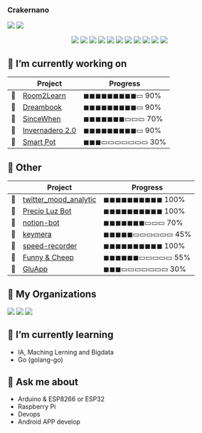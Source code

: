### Crakernano

<!--
**crakernano/crakernano** is a ✨ _special_ ✨ repository because its `README.md` (this file) appears on your GitHub profile.

Here are some ideas to get you started:

- 🔭 I’m currently working on ...
- 🌱 I’m currently learning ...
- 👯 I’m looking to collaborate on ...
- 🤔 I’m looking for help with ...
- 💬 Ask me about ...
- 📫 How to reach me: ...
- 😄 Pronouns: ...
- ⚡ Fun fact: ...
-->
<!--<img src="https://gitlang.mrmarble.dev/crakernano?format=svg">-->
  <p align = "left">
    <img src="https://github-readme-stats.vercel.app/api?username=crakernano&show_icons=true&theme=highcontrast&line_height=27"> 
    <img src="https://github-readme-stats.vercel.app/api/top-langs/?username=crakernano&layout=donut-vertical&hide=SCSS,css,HTML&size_weight=0.5&count_weight=0.5&langs_count=10&theme=highcontrast&line_height=27">
  </p>

<p align = "center">
<img src="https://img.shields.io/badge/python%20-%2314354C.svg?&style=for-the-badge&logo=python&logoColor=yellow"/>
<img src="https://img.shields.io/badge/php%20-%2314354C.svg?&style=for-the-badge&logo=php&logoColor=777BB4"/>
<img src="https://img.shields.io/badge/-Javascript%20-%2314354C.svg?style=for-the-badge&logo=javascript&logoColor=yellow"/>
<img src="https://img.shields.io/badge/java%20-%2314354C.svg?&style=for-the-badge&logo=java&logoColor=red"/>
<img src="https://img.shields.io/badge/docker%20-%2314354C.svg?&style=for-the-badge&logo=docker&logoColor=white"/>
<img src="https://img.shields.io/badge/jenkis%20-%2314354C.svg?&style=for-the-badge&logo=jenkins&logoColor=black"/>
<img src="https://img.shields.io/badge/kubernetes%20-%2314354C.svg?&style=for-the-badge&logo=kubernetes&logoColor=white"/>
<img src="https://img.shields.io/badge/dart%20-%2314354C.svg?&style=for-the-badge&logo=dart&logoColor=white"/>
<img src="https://img.shields.io/badge/flutter%20-%2314354C.svg?&style=for-the-badge&logo=flutter&logoColor=white"/>  
<img src="https://img.shields.io/badge/react%20-%2314354C.svg?&style=for-the-badge&logo=react&logoColor=white"/>
<img src="https://img.shields.io/badge/go%20-%2314354C.svg?&style=for-the-badge&logo=go&logoColor=white"/>
</p>

## 🔭 I’m currently working on

|  | Project | Progress |
| -- | -- | -- |
| 🤖 | [Room2Learn](https://nami-tech.es/?productos=room2learn-una-forma-diferente-de-aprender-y-divertirte) | 	◼◼◼◼◼◼◼◼◼▭ 90% |
| 🤖 | [Dreambook]() | 	◼◼◼◼◼◼◼◼◼▭ 90% |
| 🚧 | [SinceWhen](https://nami-tech.es/?productos=sincewhere-aplicaciones-alimentos-dinero) | ◼◼◼◼◼◼◼▭▭▭ 70% |
| 🌱 | [Invernadero 2.0](https://trastejant.github.io/projects/invernadero_2_0/) | 	◼◼◼◼◼◼◼◼◼▭ 90% |
| 🚧 | [Smart Pot]() |	◼◼◼▭▭▭▭▭▭▭ 30%|

## 🔭 Other

|  | Project | Progress |
| -- | -- | -- |
| 🤖 | [twitter_mood_analytic](https://github.com/crakernano/twitter_mood_analytic/tree/front#readme) |  	◼◼◼◼◼◼◼◼◼◼ 100%  |
| 🤖 |[Precio Luz Bot](https://github.com/crakernano/precio-luz-bot)|  	◼◼◼◼◼◼◼◼◼◼ 100%  |
| 🤖 |[notion-bot](https://github.com/crakernano/notion-bot) | ◼◼◼◼◼◼◼▭▭▭ 70% |
| 🤖 |[keymera](https://github.com/crakernano/keymera)|◼◼◼◼◼▭▭▭▭▭▭ 45%|
| 🤖 |[speed-recorder](https://github.com/crakernano/speed-recorder)|  	◼◼◼◼◼◼◼◼◼◼ 100%  |
| 🚧 | [Funny & Cheep]() | ◼◼◼◼◼◼▭▭▭▭▭ 55% |
| 🚧 | [GluApp](https://nami-tech.es/?productos=gluapp) | ◼◼◼▭▭▭▭▭▭▭ 30% |

## 👯 My Organizations

<a href="https://github.com/NaMiTech"><img src="https://avatars.githubusercontent.com/u/46827481?s=64&v=4"></a>
<a href="https://github.com/Trastejant"><img src="https://avatars.githubusercontent.com/u/46757571?s=64&v=4"></a>
<a href="https://github.com/La-Codeteca"><img src="https://avatars.githubusercontent.com/u/91850306?s=64&v=4"></a>

## 🌱 I’m currently learning 

- IA, Maching Lerning and Bigdata
- Go (golang-go)

## 💬 Ask me about 

- Arduino & ESP8266 or ESP32
- Raspberry Pi
- Devops
- Android APP develop
